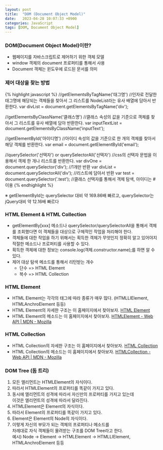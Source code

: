 ```yaml
---
layout: post
title:  "DOM (Document Object Model)"
date:   2023-04-28 10:07:33 +0900
categories: JavaScript
tags: [DOM, Document Object Model]
---
```


### DOM(Document Object Model)이란?

- 웹페이지를 자바스크립트로 제어하기 위한 객체 모델
- window 객체의 document 프로퍼티를 통해서 사용
- Document 객체는 윈도우에 로드된 문서를 의미

### 제어 대상을 찾는 방법
{% highlight javascript %}
//getElementsByTagName('태그명')
//인자로 전달한 태그명에 해당되는 객체들을 찾아서 그 리스트를 NodeList라는 유사 배열에 담아서 반환한다.
var divList = document.getElementsByTagName('div');

//getElementsByClassName('클래스명')
//클래스 속성의 값을 기준으로 객체를 찾아서 그 리스트를 유사 배열에 담아 반환한다.
var inputTextList = document.getElementsByClassName('inputText');

//getElementById('아이디명')
//아이디 속성의 값을 기준으로 한 개의 객체를 찾아서 해당 객체를 반환한다.
var email = document.getElementById('email');

//querySelector('선택자') or querySelectorAll('선택자')
//css의 선택자 문법을 이용해서 객체 한 개나 리스트를 반환한다.
var divOne = document.querySelector('div'); //1개만 반환
var divList = document.querySelectorAll('div');     //리스트에 담아서 반환
var test = document.querySelector('.test'); //클래스 선택자를 통해서 객체 탐색, 아이디는 # 이용
{% endhighlight %}

※ getElementById는 querySelector 대비 약 169.86배 빠르고, querySelector는 jQuery대비 약 12.16배 빠르다

### HTML Element & HTML Collection
- getElementBy[xxx] 메소드나 querySelector/querySelectorAll을 통해서 객체를 조회했다면
이 객체들을 대상으로 구체적인 작업을 처리해야 한다.
- 객체들에 대한 작업을 하기 위해서는 획득한 객체가 무엇인지 정확히 알고 있어야지
적절한 메소드나 프로퍼티를 사용할 수 있다.
- 획득한 객체에 대한 정보는 console.log(객체.constructor.name);를 하면 알 수 있다.
- 제어 대상 탐색 메소드를 통해서 리턴받는 개수
    - 단수 => HTML Element
    - 복수 => HTML Collection

### HTML Element
- HTML Element는 각각의 태그에 따라 종류가 매우 많다. (HTMLLIElement, HTMLAnchroElement 등등)
- HTML Element의 자세한 구조는 이 홈페이지에서 찾아보자. <a href="https://www.w3.org/TR/2003/REC-DOM-Level-2-HTML-20030109/html.html#ID-58190037" target="_blank">HTML Element</a>
- HTML Element의 메소드는 이 홈페이지에서 찾아보자. <a href="https://developer.mozilla.org/ko/docs/Web/API/HTMLElement" target="_blank">HTMLElement - Web API | MDN - Mozilla</a>

### HTML Collection
- HTML Collection의 자세한 구조는 이 홈페이지에서 찾아보자. <a href="https://www.w3.org/TR/2003/REC-DOM-Level-2-HTML-20030109/html.html#ID-75708506" target="_blank">HTML Collection</a>
- HTML Collection의 메소드는 이 홈페이지에서 찾아보자. <a href="https://developer.mozilla.org/ko/docs/Web/API/HTMLCollection" target="_blank">HTMLCollection - Web API | MDN - Mozilla</a>

### DOM Tree (돔 트리)

1. 모든 엘리먼트는 HTMLElement의 자식이다.
2. 따라서 HTMLElement의 프로퍼티를 똑같이 가지고 있다.
3. 동시에 엘리먼트의 성격에 따라서 자신만의 프로퍼티를 가지고 있는데  
이것은 엘리먼트의 성격에 따라서 달라진다.
4. HTMLElement은 Element의 자식이다.
5. 따라서 Element의 프로퍼티를 똑같이 가지고 있다.
6. Element은 Element의 Node의 자식이다.
7. 이렇게 자신의 부모가 되는 객체의 프로퍼티나 메소드를  
차례대로 자식 객체들이 물려받는 구조를 DOM Tree라고 한다.  
예시) Node → Element → HTMLElement → HTMLLIElement, HTMLAnchroElement 등등